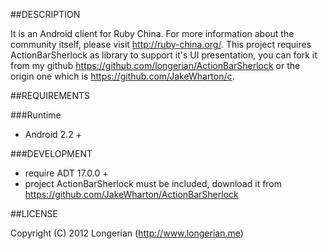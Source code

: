 ##DESCRIPTION

It is an Android client for Ruby China. For more information about the community itself, please visit http://ruby-china.org/.
This project requires ActionBarSherlock as library to support it's UI presentation, you can fork it from my github https://github.com/longerian/ActionBarSherlock
or the origin one which is https://github.com/JakeWharton/c.

##REQUIREMENTS

###Runtime
* Android 2.2 +

###DEVELOPMENT
* require ADT 17.0.0 +
* project ActionBarSherlock must be included, download it from https://github.com/JakeWharton/ActionBarSherlock

##LICENSE

Copyright (C) 2012 Longerian (http://www.longerian.me)